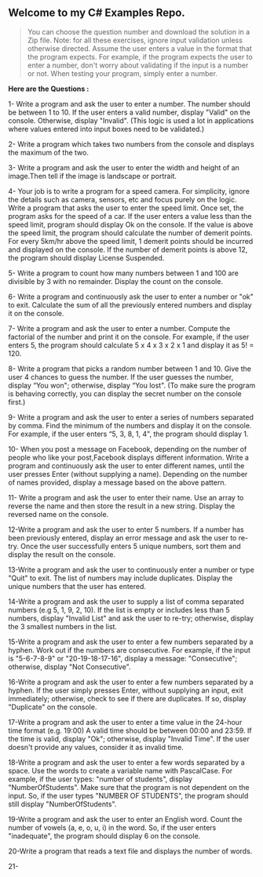 ## Welcome to my **C#** Examples Repo.

> You can choose the question number and download the solution in a Zip
> file.
Note:
 for all these exercises, ignore input validation unless otherwise directed.
 Assume the user enters a value in the format that the program expects.
 For example, if the program expects the user to enter a number, don't worry 
about validating if the input is a number or not. When testing your program, simply enter a number.

**Here are the Questions :**

1- Write a program and ask the user to enter a number. The number should be between 1 to 10. 
If the user enters a valid number, display "Valid" on the console. Otherwise, display "Invalid".
 (This logic is used a lot in applications where values entered into input boxes need to be validated.)

2- Write a program which takes two numbers from the console and displays the maximum of the two.

3- Write a program and ask the user to enter the width and height of an image.Then tell if the image is landscape or portrait.

4- Your job is to write a program for a speed camera. 
For simplicity, ignore the details such as camera, sensors, etc and focus purely on the logic.
Write a program that asks the user to enter the speed limit. Once set, the program asks for the speed of a car.
If the user enters a value less than the speed limit, program should display Ok on the console.
If the value is above the speed limit, the program should calculate the number of demerit points.
For every 5km/hr above the speed limit, 1 demerit points should be incurred and displayed on the console. 
If the number of demerit points is above 12, the program should display License Suspended.

5- Write a program to count how many numbers between 1 and 100 are divisible by 3 with no remainder. 
Display the count on the console.

6- Write a program and continuously ask the user to enter a number or "ok" to exit.
Calculate the sum of all the previously entered numbers and display it on the console.

7- Write a program and ask the user to enter a number.
Compute the factorial of the number and print it on the console. 
For example, if the user enters 5, the program should calculate 5 x 4 x 3 x 2 x 1 and display it as 5! = 120.

8- Write a program that picks a random number between 1 and 10. 
Give the user 4 chances to guess the number. If the user guesses the number, display “You won";
otherwise, display “You lost". (To make sure the program is behaving correctly, 
you can display the secret number on the console first.)

9- Write a program and ask the user to enter a series of numbers separated by comma. 
Find the minimum of the numbers and display it on the console. For example, 
if the user enters “5, 3, 8, 1, 4", the program should display 1.

10- When you post a message on Facebook, depending on the number of people who like your post,Facebook displays different information.
Write a program and continuously ask the user to enter different names, 
until the user presses Enter (without supplying a name). 
Depending on the number of names provided, display a message based on the above pattern.

11- Write a program and ask the user to enter their name.
Use an array to reverse the name and then store the result in a new string.
Display the reversed name on the console.

12-Write a program and ask the user to enter 5 numbers.
If a number has been previously entered, display an error message and ask the user to re-try. 
Once the user successfully enters 5 unique numbers, sort them and display the result on the console.

13-Write a program and ask the user to continuously enter a number or type "Quit" to exit.
The list of numbers may include duplicates. Display the unique numbers that the user has entered.

14-Write a program and ask the user to supply a list of comma separated numbers (e.g 5, 1, 9, 2, 10).
If the list is empty or includes less than 5 numbers, display "Invalid List" and ask the user to re-try;
otherwise, display the 3 smallest numbers in the list.

15-Write a program and ask the user to enter a few numbers separated by a hyphen.
Work out if the numbers are consecutive. For example, if the input is "5-6-7-8-9" or "20-19-18-17-16",
display a message: "Consecutive"; otherwise, display "Not Consecutive".

16-Write a program and ask the user to enter a few numbers separated by a hyphen. 
If the user simply presses Enter, without supplying an input, exit immediately; 
otherwise, check to see if there are duplicates. If so, display "Duplicate" on the console.

17-Write a program and ask the user to enter a time value in the 24-hour time format (e.g. 19:00)
A valid time should be between 00:00 and 23:59. If the time is valid, display "Ok";
otherwise, display "Invalid Time". If the user doesn't provide any values, consider it as invalid time.

18-Write a program and ask the user to enter a few words separated by a space.
Use the words to create a variable name with PascalCase.
For example, if the user types: "number of students", display "NumberOfStudents".
Make sure that the program is not dependent on the input.
So, if the user types "NUMBER OF STUDENTS", the program should still display "NumberOfStudents".

19-Write a program and ask the user to enter an English word.
Count the number of vowels (a, e, o, u, i) in the word. So, if the user enters "inadequate", the program should display 6 on the console.

20-Write a program that reads a text file and displays the number of words.

21-